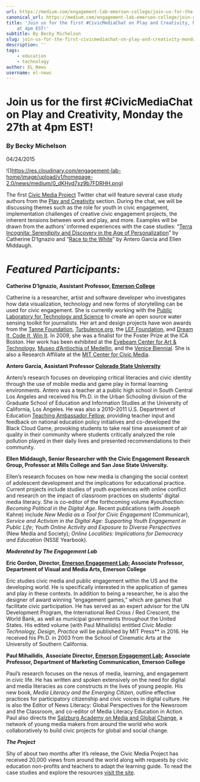 ```yaml
---
url: https://medium.com/engagement-lab-emerson-college/join-us-for-the-first-civicmediachat-on-play-and-creativity-monday-the-27th-at-4pm-est-4c2a43f70c16
canonical_url: https://medium.com/engagement-lab-emerson-college/join-us-for-the-first-civicmediachat-on-play-and-creativity-monday-the-27th-at-4pm-est-4c2a43f70c16
title: 'Join us for the first #CivicMediaChat on Play and Creativity, Monday the 27th
    at 4pm EST!'
subtitle: By Becky Michelson
slug: join-us-for-the-first-civicmediachat-on-play-and-creativity-monday-the-27th-at-4pm-est
description: ''
tags:
    - education
    - technology
author: EL_News
username: el-news
---
```


# Join us for the first #CivicMediaChat on Play and Creativity, Monday the 27th at 4pm EST!

### By Becky Michelson

04/24/2015

![]https://res.cloudinary.com/engagement-lab-home/image/upload/v1/homepage-2.0/news/medium/0_dKHyd7xz9b7FDRHH.png)

The first [Civic Media Project](http://civicmediaproject.org/works/civic-media-project/index) Twitter chat will feature several case study authors from the [Play and Creativity](http://civicmediaproject.org/works/civic-media-project/playandcreativity) section. During the chat, we will be discussing themes such as the role for youth in civic engagement, implementation challenges of creative civic engagement projects, the inherent tensions between work and play, and more. Examples will be drawn from the authors’ informed experiences with the case studies: “[Terra Incognita: Serendipity and Discovery in the Age of Personalization](http://civicmediaproject.org/works/civic-media-project/terra-incognita-serendipity-and-discovery-in-the-age-of-personalization)” by Catherine D’Ignazio and “[Race to the White](http://civicmediaproject.org/works/civic-media-project/racetothewhitehouse)” by Antero Garcia and Ellen Middaugh.

# **_Featured Participants:_**

**Catherine D’Ignazio, Assistant Professor, [Emerson College](http://www.emerson.edu/)**

Catherine is a researcher, artist and software developer who investigates how data visualization, technology and new forms of storytelling can be used for civic engagement. She is currently working with the [Public Laboratory for Technology and Science](http://publiclab.org/) to create an open source water sensing toolkit for journalists. Her art and design projects have won awards from the [Tanne Foundation](http://www.tannefoundation.org/), [Turbulence.org](http://turbulence.org/), the [LEF Foundation](http://www.lef-foundation.org/), and [Dream It, Code It, Win It](https://dreamitcodeitwinit.wordpress.com/). In 2009, she was a finalist for the Foster Prize at the ICA Boston. Her work has been exhibited at the [Eyebeam Center for Art & Technology](https://eyebeam.org/), [Museo d’Antiochia of Medellin](https://www.museodeantioquia.co/), and the [Venice Biennial](http://www.labiennale.org/en/Home.html). She is also a Research Affiliate at the [MIT Center for Civic Media](https://civic.mit.edu/).

**Antero Garcia, Assistant Professor [Colorado State University](http://www.colostate.edu/)**

Antero’s research focuses on developing critical literacies and civic identity through the use of mobile media and game play in formal learning environments. Antero was a teacher at a public high school in South Central Los Angeles and received his Ph.D. in the Urban Schooling division of the Graduate School of Education and Information Studies at the University of California, Los Angeles. He was also a 2010–2011 U.S. Department of Education [Teaching Ambassador Fellow](http://www2.ed.gov/programs/teacherfellowship/index.html), providing teacher input and feedback on national education policy initiatives and co-developed the Black Cloud Game, provoking students to take real time assessment of air quality in their community where students critically analyzed the role pollution played in their daily lives and presented recommendations to their community.

**Ellen Middaugh, Senior Researcher with the Civic Engagement Research Group, Professor at Mills College and San Jose State University.**

Ellen’s research focuses on how new media is changing the social context of adolescent development and the implications for educational practice. Current projects include studies of youth experiences with online conflict and research on the impact of classroom practices on students’ digital media literacy. She is co-editor of the forthcoming volume _#youthaction: Becoming Political in the Digital Age_. Recent publications (with Joseph Kahne) include _New Media as a Tool for Civic Engagement_ (Communicar), _Service and Activism in the Digital Age: Supporting Youth Engagement in Public Life_; _Youth Online Activity and Exposure to Diverse Perspectives_ (New Media and Society); _Online Localities: Implications for Democracy and Education_ (NSSE Yearbook).

**_Moderated by The Engagement Lab_**

**Eric Gordon, Director, [Emerson Engagement Lab](http://elab.emerson.edu/); Associate Professor, Department of Visual and Media Arts, Emerson College**

Eric studies civic media and public engagement within the US and the developing world. He is specifically interested in the application of games and play in these contexts. In addition to being a researcher, he is also the designer of award winning “engagement games,” which are games that facilitate civic participation. He has served as an expert advisor for the UN Development Program, the International Red Cross / Red Crescent, the World Bank, as well as municipal governments throughout the United States. His edited volume (with Paul Mihailidis) entitled _Civic Media: Technology, Design, Practice_ will be published by MIT Press\*\* in 2016. He received his Ph.D. in 2003 from the School of Cinematic Arts at the University of Southern California.

**Paul Mihailidis**, **Associate Director, [Emerson Engagement Lab](http://elab.emerson.edu/); Associate Professor, Department of Marketing Communication, Emerson College**

Paul’s research focuses on the nexus of media, learning, and engagement in civic life. He has written and spoken extensively on the need for digital and media literacies as core constructs in the lives of young people. His new book, _Media Literacy and the Emerging Citizen_, outline effective practices for participatory citizenship and civic voices in digital culture. He is also the Editor of News Literacy: Global Perspectives for the Newsroom and the Classroom, and co-editor of Media Literacy Education in Action. Paul also directs the [Salzburg Academy on Media and Global Change](http://salzburg.umd.edu/), a network of young media makers from around the world who work collaboratively to build civic projects for global and social change.

**_The Project_**

Shy of about two months after it’s release, the Civic Media Project has received 20,000 views from around the world along with requests by civic education non-profits and teachers to adapt the learning guide. To read the case studies and explore the resources [visit the site](http://civicmediaproject.org/works/civic-media-project/index).
